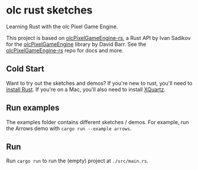 # olc rust sketches

Learning Rust with the olc Pixel Game Engine.

This project is based on [olcPixelGameEngine-rs](https://github.com/sadikovi/olcPixelGameEngine-rs), a Rust API by Ivan Sadikov for the [olcPixelGameEngine](https://github.com/OneLoneCoder/olcPixelGameEngine/) library by David Barr. See the [olcPixelGameEngine-rs](https://github.com/sadikovi/olcPixelGameEngine-rs) repo for docs and more.

## Cold Start

Want to try out the sketches and demos? If you're new to rust, you'll need to [install Rust](https://www.rust-lang.org/tools/install). If you're on a Mac, you'll also need to install [XQuartz](https://www.xquartz.org/).

## Run examples

The examples folder contains different sketches / demos. For example, run the Arrows demo with `cargo run --example arrows`.

## Run

Run `cargo run` to run the (empty) project at `./src/main.rs`.
